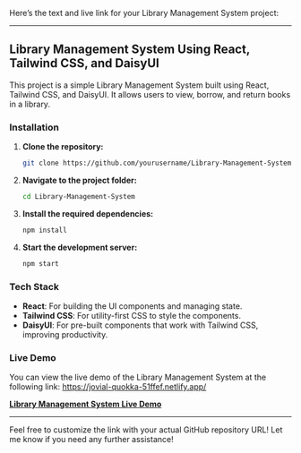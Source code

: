 Here’s the text and live link for your Library Management System project:

---

## **Library Management System Using React, Tailwind CSS, and DaisyUI**

This project is a simple Library Management System built using React, Tailwind CSS, and DaisyUI. It allows users to view, borrow, and return books in a library.

### **Installation**

1. **Clone the repository:**
   ```bash
   git clone https://github.com/yourusername/Library-Management-System.git
   ```

2. **Navigate to the project folder:**
   ```bash
   cd Library-Management-System
   ```

3. **Install the required dependencies:**
   ```bash
   npm install
   ```

4. **Start the development server:**
   ```bash
   npm start
   ```

### **Tech Stack**

- **React**: For building the UI components and managing state.
- **Tailwind CSS**: For utility-first CSS to style the components.
- **DaisyUI**: For pre-built components that work with Tailwind CSS, improving productivity.

### **Live Demo**

You can view the live demo of the Library Management System at the following link:
https://jovial-quokka-51ffef.netlify.app/

[**Library Management System Live Demo**](https://yourusername.github.io/Library-Management-System)

---

Feel free to customize the link with your actual GitHub repository URL! Let me know if you need any further assistance!
